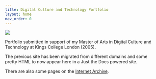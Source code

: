 ```yaml
---
title: Digital Culture and Technology Portfolio
layout: home
nav_order: 0
---
```


![](../images/titles/header.jpg)

Portfolio submitted in support of my Master of Arts in Digital Culture and Technology at Kings College London (2005).

The previous site has been migrated from different domains and some pretty HTML to now appear here in a Just the Docs powered site.

There are also some pages on the [Internet Archive](https://web.archive.org/web/*/digital.nomadicvisionary.co.uk*).
